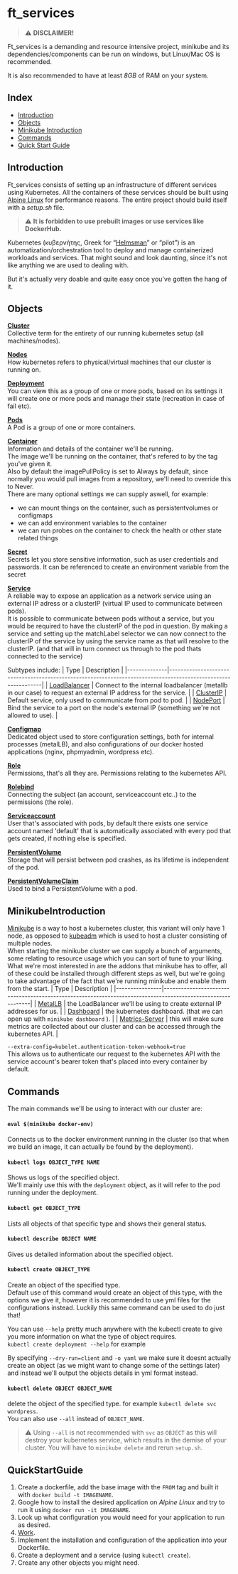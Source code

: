 # ft_services
> :warning:	**DISCLAIMER!**

Ft_services is a demanding and resource intensive project, minikube and its dependencies/components can be run on windows, but Linux/Mac OS is recommended.

It is also recommended to have at least *8GB* of RAM on your system.

## Index
* [Introduction](#introduction)
* [Objects](#objects)
* [Minikube Introduction](#minikubeintroduction)
* [Commands](#commands)
* [Quick Start Guide](#quickstartguide)

## Introduction
Ft_services consists of setting up an infrastructure of different services using Kubernetes. All the containers of these services should be built using [Alpine Linux](https://www.alpinelinux.org/) for performance reasons. The entire project should build itself with a *setup.sh* file.

> :warning: **It is forbidden to use prebuilt images or use services like DockerHub.**

Kubernetes (κυβερνήτης, Greek for “[Helmsman](https://en.wikipedia.org/wiki/Helmsman)” or “pilot”) is an automatization/orchestration tool to deploy and manage containerized workloads and services. That might sound and look daunting, since it's not like anything we are used to dealing with.

But it's actually very doable and quite easy once you've gotten the hang of it.

## Objects
**[Cluster](https://kubernetes.io/docs/tasks/administer-cluster/cluster-management/)**<br>
Collective term for the entirety of our running kubernetes setup (all machines/nodes).

**[Nodes](https://kubernetes.io/docs/concepts/architecture/nodes/)**<br>
How kubernetes refers to physical/virtual machines that our cluster is running on.

**[Deployment](https://kubernetes.io/docs/concepts/workloads/controllers/deployment/)**<br>
You can view this as a group of one or more pods, based on its settings it will create one or more pods and manage their state (recreation in case of fail etc).

**[Pods](https://kubernetes.io/docs/concepts/workloads/pods/)**<br>
A Pod is a group of one or more containers.

**[Container](https://kubernetes.io/docs/concepts/containers/)**<br>
Information and details of the container we'll be running.<br>
The image we'll be running on the container, that's refered to by the tag you've given it.<br>
Also by default the imagePullPolicy is set to Always by default, since normally you would pull images from a repository, we'll need to override this to Never.<br>
There are many optional settings we can supply aswell, for example:
- we can mount things on the container, such as persistentvolumes or configmaps
- we can add environment variables to the container
- we can run probes on the container to check the health or other state related things

**[Secret](https://kubernetes.io/docs/concepts/configuration/secret/)**<br>
Secrets let you store sensitive information, such as user credentials and passwords. It can be referenced to create an environment variable from the secret

**[Service](https://kubernetes.io/docs/concepts/services-networking/service/)**<br>
A reliable way to expose an application as a network service using an external IP adress or a clusterIP (virtual IP used to communicate between pods).<br> It is possible to communicate between pods without a service, but you would be required to have the clusterIP of the pod in question.
By making a service and setting up the matchLabel selector we can now connect to the clusterIP of the service by using the service name as that will resolve to the clusterIP. (and that will in turn connect us through to the pod thats connected to the service)

Subtypes include:
| Type         | Description                                                                                                   |
|--------------|---------------------------------------------------------------------------------------------------------------|
| [LoadBalancer](https://kubernetes.io/docs/concepts/services-networking/service/#loadbalancer) | Connect to the internal loadbalancer (metallb in our case) to request an external IP address for the service. |
| [ClusterIP](https://kubernetes.io/docs/concepts/services-networking/service/#publishing-services-service-types)    | Default service, only used to communicate from pod to pod.                                                    |
| [NodePort](https://kubernetes.io/docs/concepts/services-networking/service/#nodeport)     | Bind the service to a port on the node's external IP (something we're not allowed to use).                    |

**[Configmap](https://kubernetes.io/docs/concepts/configuration/configmap/)**<br>
Dedicated object used to store configuration settings, both for internal processes (metalLB), and also configurations of our docker hosted applications (nginx, phpmyadmin, wordpress etc).

**[Role](https://kubernetes.io/docs/reference/access-authn-authz/rbac/#role-example)**<br>
Permissions, that's all they are. Permissions relating to the kubernetes API.

**[Rolebind](https://kubernetes.io/docs/reference/access-authn-authz/rbac/#rolebinding-and-clusterrolebinding)**<br>
Connecting the subject (an account, serviceaccount etc..) to the permissions (the role).

**[Serviceaccount](https://kubernetes.io/docs/tasks/configure-pod-container/configure-service-account/)**<br>
User that's associated with pods, by default there exists one service account named 'default' that is automatically associated with every pod that gets created, if nothing else is specified.

**[PersistentVolume](https://kubernetes.io/docs/concepts/storage/persistent-volumes/)**<br>
Storage that will persist between pod crashes, as its lifetime is independent of the pod.

**[PersistentVolumeClaim](https://kubernetes.io/docs/concepts/storage/persistent-volumes/)**<br>
Used to bind a PersistentVolume with a pod.

## MinikubeIntroduction
[Minikube](https://kubernetes.io/docs/setup/learning-environment/minikube/) is a way to host a kubernetes cluster, this variant will only have 1 node, as opposed to [kubeadm](https://kubernetes.io/docs/setup/production-environment/tools/kubeadm/create-cluster-kubeadm/) which is used to host a cluster consisting of multiple nodes.<br>
When starting the minikube cluster we can supply a bunch of arguments, some relating to resource usage which you can sort of tune to your liking.<br>
What we're most interested in are the addons that minikube has to offer, all of these could be installed through different steps as well, but we're going to take advantage of the fact that we're running minikube and enable them from the start.
| Type           | Description                                                                                                 |
|----------------|-------------------------------------------------------------------------------------------------------------|
| [MetalLB](https://metallb.universe.tf/configuration/)        | the LoadBalancer we'll be using to create external IP addresses for us.                                     |
| [Dashboard](https://kubernetes.io/docs/tasks/access-application-cluster/web-ui-dashboard/)      | the kubernetes dashboard. (that we can open up with  `minikube dashboard` ).                                |
| [Metrics-Server](https://github.com/kubernetes-sigs/metrics-server) | this will make sure metrics are collected about our cluster and can be accessed through the kubernetes API. |

`--extra-config=kubelet.authentication-token-webhook=true`<br>
This allows us to authenticate our request to the kubernetes API with the service account's bearer token that's placed into every container by default.

## Commands
The main commands we'll be using to interact with our cluster are:

#### `eval $(minikube docker-env)`<br>
Connects us to the docker environment running in the cluster (so that when we build an image, it can actually be found by the deployment).

#### `kubectl logs OBJECT_TYPE NAME`<br>
Shows us logs of the specified object.<br>
We'll mainly use this with the `deployment` object, as it will refer to the pod running under the deployment.

#### `kubectl get OBJECT_TYPE`<br>
Lists all objects of that specific type and shows their general status.

#### `kubectl describe OBJECT NAME`<br>
Gives us detailed information about the specified object.

#### `kubectl create OBJECT_TYPE`<br>
Create an object of the specified type.<br>
Default use of this command would create an object of this type, with the options we give it,
however it is recommended to use yml files for the configurations instead. Luckily this same command can be used to do just that!<br>

You can use `--help` pretty much anywhere with the kubectl create to give you more information on what the type of object requires.<br>
`kubectl create deployment --help` for example

By specifying `--dry-run=client` and `-o yaml` we make sure it doesnt actually create an object (as we might want to change some of the settings later)
and instead we'll output the objects details in yml format instead.

#### `kubectl delete OBJECT OBJECT_NAME`<br>
delete the object of the specified type. for example `kubectl delete svc wordpress`.<br>
You can also use `--all` instead of `OBJECT_NAME`.
> :warning: Using `--all` is not recommended with `svc` as `OBJECT` as this will destroy your kubernetes service, which results in the demise of your cluster. You will have to `minikube delete` and rerun `setup.sh`.

## QuickStartGuide
1. Create a dockerfile, add the base image with the `FROM` tag and built it with `docker build -t IMAGENAME`.
2. Google how to install the desired application on *Alpine Linux* and try to run it using `docker run -it IMAGENAME`.
3. Look up what configuration you would need for your application to run as desired.
4. [Work](https://www.youtube.com/watch?v=UbxUSsFXYo4).
5. Implement the installation and configuration of the application into your Dockerfile.
6. Create a deployment and a service (using `kubectl create`).
7. Create any other objects you might need.
